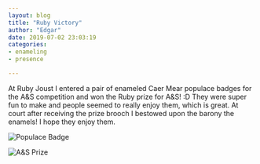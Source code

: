 ```yaml
---
layout: blog
title: "Ruby Victory"
author: "Edgar"
date: 2019-07-02 23:03:19
categories:
- enameling 
- presence

---
```


At Ruby Joust I entered a pair of enameled Caer Mear populace badges for the A&S competition and won the Ruby prize for A&S! :D They were super fun to make and people seemed to really enjoy them, which is great. At court after receiving the prize brooch I bestowed upon the barony the enamels! I hope they enjoy them.

![Populace Badge](https://i.imgur.com/a0HKG1M.png)

![A&S Prize](https://i.imgur.com/nzvBJxH.png)